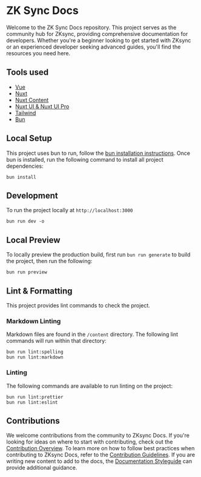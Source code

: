 # ZK Sync Docs

Welcome to the ZK Sync Docs repository. This project serves as the community hub for ZKsync, providing comprehensive
documentation for developers. Whether you're a beginner looking to get started with ZKsync or an experienced developer
seeking advanced guides, you'll find the resources you need here.

## Tools used

- [Vue](https://vuejs.org/)
- [Nuxt](https://nuxt.com/)
- [Nuxt Content](https://content.nuxt.com/)
- [Nuxt UI & Nuxt UI Pro](https://ui.nuxt.com/)
- [Tailwind](https://tailwindcss.com/)
- [Bun](https://bun.sh/)

## Local Setup

This project uses bun to run, follow the [bun installation instructions](https://bun.sh/docs/installation). Once bun is
installed, run the following command to install all project dependencies:

```shell
bun install
```

## Development

To run the project locally at `http://localhost:3000`

```shell
bun run dev -o
```

## Local Preview

To locally preview the production build, first run `bun run generate` to build the project, then run the following:

```shell
bun run preview
```

## Lint & Formatting

This project provides lint commands to check the project.

### Markdown Linting

Markdown files are found in the `/content` directory. The following lint commands will run within that directory:

```shell
bun run lint:spelling
bun run lint:markdown
```

### Linting

The following commands are available to run linting on the project:

```shell
bun run lint:prettier
bun run lint:eslint
```

## Contributions

We welcome contributions from the community to ZKsync Docs.
If you're looking for ideas on where to start with contributing, check out the [Contribution Overview](./content/90.contributing-to-documentation/10.index.md).
To learn more on how to follow best practices when contributing to ZKsync Docs,
refer to the [Contribution Guidelines](./content/90.contributing-to-documentation/20.contribution-guidelines.md).
If you are writing new content to add to the docs, the [Documentation Styleguide](./content/90.contributing-to-documentation/30.documentation-styleguide.md)
can provide additional guidance.
